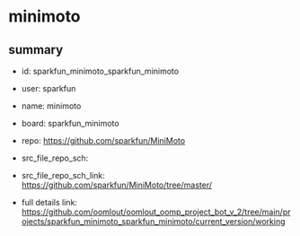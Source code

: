 # minimoto
 
## summary 
* id: sparkfun_minimoto_sparkfun_minimoto
* user: sparkfun
* name: minimoto
* board: sparkfun_minimoto
* repo: https://github.com/sparkfun/MiniMoto



* src_file_repo_sch: 
* src_file_repo_sch_link: https://github.com/sparkfun/MiniMoto/tree/master/
* full details link: https://github.com/oomlout/oomlout_oomp_project_bot_v_2/tree/main/projects/sparkfun_minimoto_sparkfun_minimoto/current_version/working  







